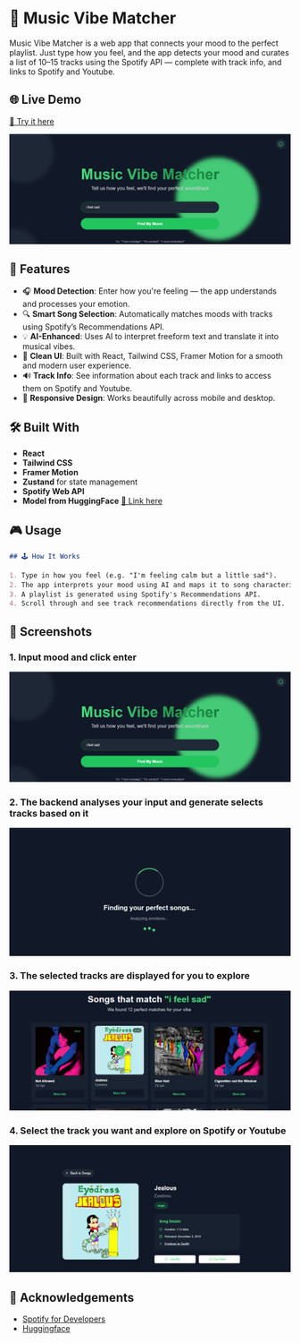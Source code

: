 # 🎵 Music Vibe Matcher

Music Vibe Matcher is a web app that connects your mood to the perfect playlist. Just type how you feel, and the app detects your mood and curates a list of 10–15 tracks using the Spotify API — complete with track info, and links to Spotify and Youtube.

## 🌐 Live Demo

[🔗 Try it here](https://music-vibe-matcher.vercel.app/)

![Screenshot](/public/big-image.png)

## 🌟 Features

- 🎧 **Mood Detection**: Enter how you're feeling — the app understands and processes your emotion.
- 🔍 **Smart Song Selection**: Automatically matches moods with tracks using Spotify’s Recommendations API.
- 💡 **AI-Enhanced**: Uses AI to interpret freeform text and translate it into musical vibes.
- 🎨 **Clean UI**: Built with React, Tailwind CSS, Framer Motion for a smooth and modern user experience.
- 🔊 **Track Info**: See information about each track and links to access them on Spotify and Youtube.
- 📱 **Responsive Design**: Works beautifully across mobile and desktop.

## 🛠️ Built With

- **React**
- **Tailwind CSS**
- **Framer Motion**
- **Zustand** for state management
- **Spotify Web API**
- **Model from HuggingFace** [🔗 Link here](https://huggingface.co/facebook/bart-large-mnli)



## 🎮 Usage
```md
## 🕹️ How It Works

1. Type in how you feel (e.g. "I'm feeling calm but a little sad").
2. The app interprets your mood using AI and maps it to song characteristics.
3. A playlist is generated using Spotify's Recommendations API.
4. Scroll through and see track recommendations directly from the UI.
```

## 📸 Screenshots

### 1. Input mood and click enter
![Mood Input](/public/big-image.png)

### 2. The backend analyses your input and generate selects tracks based on it
![Song Cards](/public/loading.png)

### 3. The selected tracks are displayed for you to explore
![Mood Input](/public/songs.png)

### 4. Select the track you want and explore on Spotify or Youtube
![Song Cards](/public/preview.png)

## 🙏 Acknowledgements

- [Spotify for Developers](https://developer.spotify.com/)
- [Huggingface](https://huggingface.co/)


